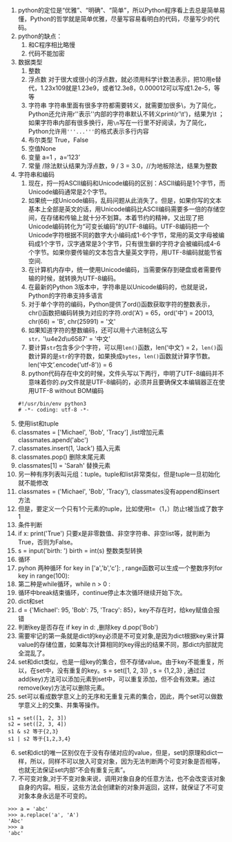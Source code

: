 1. python的定位是“优雅”、“明确”、“简单”，所以Python程序看上去总是简单易懂，Python的哲学就是简单优雅，尽量写容易看明白的代码，尽量写少的代码。
2. python的缺点：
   1. 和C程序相比略慢
   2. 代码不能加密
3. 数据类型
   1. 整数
   2. 浮点数 对于很大或很小的浮点数，就必须用科学计数法表示，把10用e替代，1.23x109就是1.23e9，或者12.3e8，0.000012可以写成1.2e-5，等等
   3. 字符串 字符串里面有很多字符都需要转义，就需要加很多\，为了简化，Python还允许用r''表示''内部的字符串默认不转义print\(r'\t\'\)，结果为\t ；如果字符串内部有很多换行，用`\n`写在一行里不好阅读，为了简化，Python允许用`'''...'''`的格式表示多行内容
   4. 布尔类型 True，False
   5. 空值None
   6. 变量 a=1 ，a=‘123’
   7. 常量 /除法默认结果为浮点数，9 / 3 = 3.0，//为地板除法，结果为整数
4. 字符串和编码
   1. 现在，捋一捋ASCII编码和Unicode编码的区别：ASCII编码是1个字节，而Unicode编码通常是2个字节。
   2. 如果统一成Unicode编码，乱码问题从此消失了。但是，如果你写的文本基本上全部是英文的话，用Unicode编码比ASCII编码需要多一倍的存储空间，在存储和传输上就十分不划算。本着节约的精神，又出现了把Unicode编码转化为“可变长编码”的UTF-8编码。UTF-8编码把一个Unicode字符根据不同的数字大小编码成1-6个字节，常用的英文字母被编码成1个字节，汉字通常是3个字节，只有很生僻的字符才会被编码成4-6个字节。如果你要传输的文本包含大量英文字符，用UTF-8编码就能节省空间.
   3. 在计算机内存中，统一使用Unicode编码，当需要保存到硬盘或者需要传输的时候，就转换为UTF-8编码。
   4. 在最新的Python 3版本中，字符串是以Unicode编码的，也就是说，Python的字符串支持多语言
   5. 对于单个字符的编码，Python提供了ord\(\)函数获取字符的整数表示，chr\(\)函数把编码转换为对应的字符.ord\('A'\) = 65，ord\('中'\) = 20013, chr\(66\) = 'B', chr\(25991\) = '文'
   6. 如果知道字符的整数编码，还可以用十六进制这么写`str，`'\u4e2d\u6587' = '中文'
   7. 要计算`str`包含多少个字符，可以用`len()`函数，len\(‘中文’\) = 2，`len()`函数计算的是`str`的字符数，如果换成`bytes`，`len()`函数就计算字节数。len\(‘中文’.encode\('utf-8'\)\) = 6 
   8. python代码存在中文的时候，文件头写以下两行，申明了UTF-8编码并不意味着你的.py文件就是UTF-8编码的，必须并且要确保文本编辑器正在使用UTF-8 without BOM编码
   ```
   #!/usr/bin/env python3
   # -*- coding: utf-8 -*-
   ```
5.  使用list和tuple 
   1. classmates = ['Michael', 'Bob', 'Tracy'] ,list增加元素 classmates.apend('abc') 
   2. classmates.insert(1, 'Jack') 插入元素
   3. classmates.pop() 删除末尾元素
   4. classmates[1] = 'Sarah' 替换元素
   5. 另一种有序列表叫元组：tuple。tuple和list非常类似，但是tuple一旦初始化就不能修改
   6. classmates = ('Michael', 'Bob', 'Tracy'), classmates没有append和insert方法
   7. 但是，要定义一个只有1个元素的tuple，比如使用t=（1，）防止t被当成了数字1 
6. 条件判断
 1. if x:
    print('True') 只要x是非零数值、非空字符串、非空list等，就判断为True，否则为False。
 2. s = input('birth: ')
birth = int(s) 整数类型转换
7. 循环
 1. pyhon 两种循环 for key in ['a','b','c']: , range函数可以生成一个整数序列for key in range(100):  
 2. 第二种是while循环，while n > 0 : 
 3. 循环中break结束循环，continue停止本次循环继续开始下次。
7. dict和set
 1. d = {'Michael': 95, 'Bob': 75, 'Tracy': 85}，key不存在时，给key赋值会报错
 2. 判断key是否存在 if key in d: ,删除key   d.pop('Bob')
 3. 需要牢记的第一条就是dict的key必须是不可变对象,是因为dict根据key来计算value的存储位置，如果每次计算相同的key得出的结果不同，那dict内部就完全混乱了。
 4. set和dict类似，也是一组key的集合，但不存储value。由于key不能重复，所以，在set中，没有重复的key。s = set([1, 2, 3]) , s = {1,2,3} , 通过过add(key)方法可以添加元素到set中，可以重复添加，但不会有效果。通过remove(key)方法可以删除元素。
 5. set可以看成数学意义上的无序和无重复元素的集合，因此，两个set可以做数学意义上的交集、并集等操作。
 ```
 s1 = set([1, 2, 3])
 s2 = set([2, 3, 4])
 s1 & s2 等于{2,3}
 s1 | s2 等于{1,2,3,4}
 ```
 6. set和dict的唯一区别仅在于没有存储对应的value，但是，set的原理和dict一样，所以，同样不可以放入可变对象，因为无法判断两个可变对象是否相等，也就无法保证set内部“不会有重复元素”。
 7. 不可变对象,对于不变对象来说，调用对象自身的任意方法，也不会改变该对象自身的内容。相反，这些方法会创建新的对象并返回，这样，就保证了不可变对象本身永远是不可变的。
 ```
 >>> a = 'abc'
>>> a.replace('a', 'A')
'Abc'
>>> a
'abc'
 ```